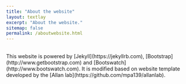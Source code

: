 ```yaml
---
title: "About the website"
layout: textlay
excerpt: "About the website."
sitemap: false
permalink: /aboutwebsite.html
---
```


<br>
This website is powered by [Jekyll](https://jekyllrb.com), [Bootstrap](http://www.getbootstrap.com) and  [Bootswatch](http://www.bootswatch.com). It is modified based on website template developed by the [Allan lab](https://github.com/mpa139/allanlab).
<br>
<br>



